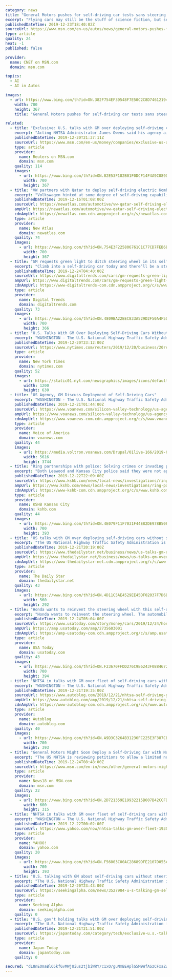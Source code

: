 ```yaml
---
category: news
title: "General Motors pushes for self-driving car tests sans steering wheel"
excerpt: "Flying cars may still be the stuff of science fiction, but self-driving vehicles are much closer to reality. It seems every automaker and supplier company these days is hard at work developing this technology, including GM. Pushing forward into the future, Reuters reported Friday this venerable Detroit-based firm is in talks with the National ..."
publishedDateTime: 2019-12-23T18:40:02Z
sourceUrl: https://www.msn.com/en-us/autos/news/general-motors-pushes-for-self-driving-car-tests-sans-steering-wheel/ar-BBYhprm
type: article
quality: 24
heat: -1
published: false

provider:
  name: CNET on MSN.com
  domain: msn.com

topics:
  - AI
  - AI in Autos

images:
  - url: https://www.bing.com/th?id=ON.382F754EF39548F7E50C2C8D74612194
    width: 700
    height: 367
    title: "General Motors pushes for self-driving car tests sans steering wheel"

related:
  - title: "Exclusive: U.S. talks with GM over deploying self-driving cars without steering wheels"
    excerpt: "Acting NHTSA Administrator James Owens said his agency aims to make a decision soon on GM's January 2018 petition as well as a request by Softbank Corp-backed 9434.T> driverless delivery startup Nuro to deploy a limited number of low-speed,"
    publishedDateTime: 2019-12-20T21:37:11Z
    sourceUrl: https://www.msn.com/en-us/money/companies/exclusive-us-agency-in-talks-with-gm-to-deploy-some-cars-without-steering-wheels/ar-BBYcKFA
    type: article
    provider:
      name: Reuters on MSN.com
      domain: msn.com
    quality: 114
    images:
      - url: https://www.bing.com/th?id=ON.02E53F182B01F0DCF14F4A9C089D25DA
        width: 700
        height: 367
  - title: "VW partners with Qatar to deploy self-driving electric Kombis in 2022"
    excerpt: "Volkswagen hinted at some degree of self-driving capability when announcing a production version of its ID. Buzz electric Kombi van two years ago, and it now appears the Qatari capital of Doha will be among the first locales to experience these skills in full fight. The automaker has entered an agreement with the local government to deploy a ..."
    publishedDateTime: 2019-12-16T01:08:00Z
    sourceUrl: https://newatlas.com/automotive/vw-qatar-self-driving-electric-kombis-2022/
    ampUrl: https://newatlas.com/automotive/vw-qatar-self-driving-electric-kombis-2022/?amp=true
    cdnAmpUrl: https://newatlas-com.cdn.ampproject.org/c/s/newatlas.com/automotive/vw-qatar-self-driving-electric-kombis-2022/?amp=true
    type: article
    provider:
      name: New Atlas
      domain: newatlas.com
    quality: 74
    images:
      - url: https://www.bing.com/th?id=ON.754E3F225806761C1C77CD7FEB6BC6F4
        width: 700
        height: 367
  - title: "GM requests green light to ditch steering wheel in its self-driving cars"
    excerpt: "Climb into a self-driving car today and there’ll be a steering wheel right there where you’d expect, and probably a back-up driver, too, ready to step in should something go awry during the journey. But General Motors’ (GM) autonomous-car unit — Cruise — wants to start testing its self-driving cars sans steering wheel. Indeed ..."
    publishedDateTime: 2019-12-24T04:40:00Z
    sourceUrl: https://www.digitaltrends.com/cars/gm-requests-green-light-to-ditch-steering-wheel-in-its-self-driving-cars/
    ampUrl: https://www.digitaltrends.com/cars/gm-requests-green-light-to-ditch-steering-wheel-in-its-self-driving-cars/?amp
    cdnAmpUrl: https://www-digitaltrends-com.cdn.ampproject.org/c/s/www.digitaltrends.com/cars/gm-requests-green-light-to-ditch-steering-wheel-in-its-self-driving-cars/?amp
    type: article
    provider:
      name: Digital Trends
      domain: digitaltrends.com
    quality: 73
    images:
      - url: https://www.bing.com/th?id=ON.4809BA22EEC833A529D2F50A4F5D923E
        width: 700
        height: 366
  - title: "U.S. Talks With GM Over Deploying Self-Driving Cars Without Steering Wheels"
    excerpt: "WASHINGTON — The U.S. National Highway Traffic Safety Administration is holding talks with General Motors Co on the automaker's petition to deploy a limited number of self-driving vehicles on American roads without steering wheels or other human controls, the head of the agency said on Friday. Acting NHTSA Administrator James Owens said his ..."
    publishedDateTime: 2019-12-20T23:12:00Z
    sourceUrl: https://www.nytimes.com/reuters/2019/12/20/business/20reuters-autos-autonomous-exclusive.html
    type: article
    provider:
      name: New York Times
      domain: nytimes.com
    quality: 52
    images:
      - url: https://static01.nyt.com/newsgraphics/images/icons/defaultPromoCrop.png
        width: 1200
        height: 630
  - title: "US Agency, GM Discuss Deployment of Self-Driving Cars"
    excerpt: "WASHINGTON - The U.S. National Highway Traffic Safety Administration is holding talks with General Motors Co. on the automaker's petition to deploy a limited number of self-driving vehicles on American roads without steering wheels or other human controls, the head of the agency said Friday. Acting NHTSA Administrator James Owens said ..."
    publishedDateTime: 2019-12-21T01:44:00Z
    sourceUrl: https://www.voanews.com/silicon-valley-technology/us-agency-gm-discuss-deployment-self-driving-cars
    ampUrl: https://www.voanews.com/silicon-valley-technology/us-agency-gm-discuss-deployment-self-driving-cars?amp
    cdnAmpUrl: https://www-voanews-com.cdn.ampproject.org/c/s/www.voanews.com/silicon-valley-technology/us-agency-gm-discuss-deployment-self-driving-cars?amp
    type: article
    provider:
      name: Voice of America
      domain: voanews.com
    quality: 44
    images:
      - url: https://media.voltron.voanews.com/Drupal/01live-166/2019-04/E22FB515-7D18-4FAD-8065-DEE631562F15.jpg
        width: 5616
        height: 3744
  - title: "Ring partnerships with police: Solving crimes or invading privacy?"
    excerpt: "Both Leawood and Kansas City police said they were not approached about that. A 2016 promotional video for Amazon Rekognition says it delivers \"high quality person tracking.\" It's a concept the ACLU finds extremely disturbing. \"Facial recognition has the potential to basically allow the police to follow everybody everywhere they go, because it ..."
    publishedDateTime: 2019-12-22T22:09:00Z
    sourceUrl: https://www.kshb.com/news/local-news/investigations/ring-partnerships-with-police-solving-crimes-or-invading-privacy
    ampUrl: https://www.kshb.com/news/local-news/investigations/ring-partnerships-with-police-solving-crimes-or-invading-privacy?_amp=true
    cdnAmpUrl: https://www-kshb-com.cdn.ampproject.org/c/s/www.kshb.com/news/local-news/investigations/ring-partnerships-with-police-solving-crimes-or-invading-privacy?_amp=true
    type: article
    provider:
      name: KSHB Kansas City
      domain: kshb.com
    quality: 44
    images:
      - url: https://www.bing.com/th?id=ON.4E079F11F7031F44E82DE978B50F01C6
        width: 700
        height: 393
  - title: "US talks with GM over deploying self-driving cars without steering wheels"
    excerpt: "The US National Highway Traffic Safety Administration is holding talks with General Motors Co on the automaker’s petition to deploy a limited number of self-driving vehicles on American roads without steering wheels or other human controls, the head of the agency said on Friday. Acting NHTSA Administrator James Owens said his agency aims to ..."
    publishedDateTime: 2019-12-21T20:19:00Z
    sourceUrl: https://www.thedailystar.net/business/news/us-talks-gm-over-deploying-self-driving-cars-without-steering-wheels-1843552
    ampUrl: https://www.thedailystar.net/business/news/us-talks-gm-over-deploying-self-driving-cars-without-steering-wheels-1843552?amp
    cdnAmpUrl: https://www-thedailystar-net.cdn.ampproject.org/c/s/www.thedailystar.net/business/news/us-talks-gm-over-deploying-self-driving-cars-without-steering-wheels-1843552?amp
    type: article
    provider:
      name: The Daily Star
      domain: thedailystar.net
    quality: 43
    images:
      - url: https://www.bing.com/th?id=ON.4D11C5AE4529EE45DF02037F7D6B2770
        width: 560
        height: 292
  - title: "Honda wants to reinvent the steering wheel with this self-driving concept"
    excerpt: "Honda wants to reinvent the steering wheel. The automobile manufacturer announced on Monday that it plans to show a futuristic convertible at the Consumer Electronics Show in Las Vegas in a few weeks. Ahead of the concept's official unveiling, Honda shared images and a few details about the round-edged ride to get people excited. One of ..."
    publishedDateTime: 2019-12-24T05:04:00Z
    sourceUrl: https://www.usatoday.com/story/money/cars/2019/12/24/honda-envisions-crazy-steering-wheel-also-controls-throttle/2735603001/
    ampUrl: https://amp.usatoday.com/amp/2735603001
    cdnAmpUrl: https://amp-usatoday-com.cdn.ampproject.org/c/s/amp.usatoday.com/amp/2735603001
    type: article
    provider:
      name: USA Today
      domain: usatoday.com
    quality: 43
    images:
      - url: https://www.bing.com/th?id=ON.F23670FFDD276C9E6243F0884672CFCC
        width: 700
        height: 394
  - title: "NHTSA in talks with GM over fleet of self-driving cars with no steering wheels"
    excerpt: "WASHINGTON — The U.S. National Highway Traffic Safety Administration is holding talks with General Motors on the automaker's petition to deploy a limited number of self-driving vehicles on American roads without steering wheels or other human controls, the head of the agency said on Friday. Acting NHTSA Administrator James Owens said his ..."
    publishedDateTime: 2019-12-21T19:35:00Z
    sourceUrl: https://www.autoblog.com/2019/12/21/nhtsa-self-driving-gm-cars-no-steering-wheels/
    ampUrl: https://www.autoblog.com/amp/2019/12/21/nhtsa-self-driving-gm-cars-no-steering-wheels/
    cdnAmpUrl: https://www-autoblog-com.cdn.ampproject.org/c/s/www.autoblog.com/amp/2019/12/21/nhtsa-self-driving-gm-cars-no-steering-wheels/
    type: article
    provider:
      name: Autoblog
      domain: autoblog.com
    quality: 40
    images:
      - url: https://www.bing.com/th?id=ON.A9D3C3264B31236FC225E3F387CEA923
        width: 700
        height: 393
  - title: "General Motors Might Soon Deploy a Self-Driving Car with No Steering Wheel"
    excerpt: "The US NHTSA is reviewing petitions to allow a limited number of low-speed, highly automated delivery vehicles without human occupants on American roads."
    publishedDateTime: 2019-12-24T08:48:00Z
    sourceUrl: https://www.msn.com/en-in/news/other/general-motors-might-soon-deploy-a-self-driving-car-with-no-steering-wheel/ar-BBYiyZH
    type: article
    provider:
      name: News18 on MSN.com
      domain: msn.com
    quality: 22
    images:
      - url: https://www.bing.com/th?id=ON.2D721359E19932215B607B42CCFDCEF0
        width: 600
        height: 315
  - title: "NHTSA in talks with GM over fleet of self-driving cars with no steering wheels"
    excerpt: "WASHINGTON — The U.S. National Highway Traffic Safety Administration is holding talks with General Motors on the automaker's petition to deploy a limited number of self-driving vehicles on American roads without steering wheels or other human controls, the head of the agency said on Friday. Acting NHTSA Administrator James Owens said his ..."
    publishedDateTime: 2019-12-22T00:02:00Z
    sourceUrl: https://www.yahoo.com/now/nhtsa-talks-gm-over-fleet-193000483.html
    type: article
    provider:
      name: YAHOO!
      domain: yahoo.com
    quality: 20
    images:
      - url: https://www.bing.com/th?id=ON.F56003C00AC28689DFE2107D055A8BF4
        width: 700
        height: 393
  - title: "U.S. talking with GM about self-driving cars without steering wheels - Reuters"
    excerpt: "The U.S. National Highway Traffic Safety Administration is holding talks with General Motors (NYSE:GM) on the company's request to deploy a limited number of self-driving vehicles without steering wheels or other human controls, acting agency head James Owens tells Reuters. The NHTSA aims to make a decision soon on GM's petition as well as a ..."
    publishedDateTime: 2019-12-20T23:43:00Z
    sourceUrl: https://seekingalpha.com/news/3527984-u-s-talking-gm-self-driving-cars-without-steering-wheels-reuters
    type: article
    provider:
      name: Seeking Alpha
      domain: seekingalpha.com
    quality: 0
  - title: "U.S. gov't holding talks with GM over deploying self-driving cars without steering wheels"
    excerpt: "The U.S. National Highway Traffic Safety Administration is holding talks with General Motors Co on the automaker's petition to deploy a limited number of self-driving vehicles on American roads without steering wheels or other human controls, the head of the agency said. Acting NHTSA Administrator James Owens said his agency aims to make a ..."
    publishedDateTime: 2019-12-21T21:51:00Z
    sourceUrl: https://japantoday.com/category/tech/exclusive-u.s.-talks-with-gm-over-deploying-self-driving-cars-without-steering-wheels
    type: article
    provider:
      name: Japan Today
      domain: japantoday.com
    quality: 0

secured: "dL8nEOmaBl65kfGvMWjUius2tjbiWRY/c1xO/guNmBEHplG5M9WfASzCFxaZwqL4SwdkQrduVNVEQNUb7N8LlBZ/DloEQff8Y9SmulssK5F0MCr0cq94nFEvpvKRoPhME2WapjAP7GSkCPirNab9NhiI6W6zP31yP/bVmiKlmD+0M6cUED30R3V22Palbee0jSf5XHfUiJQF7yvLF/fQ15ctj1/2iTlYGC8tMvkmI9G6NQjeWmgDNuYzsriJ18xqgGhQjYE8PacTHPu4V9PrJw==;+FJobvZV3yU7ot9lm9xkFg=="
---
```


